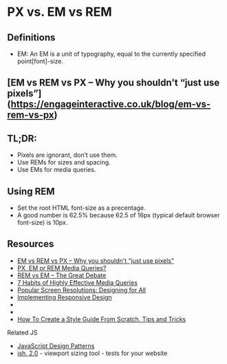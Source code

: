 # PX vs. EM vs REM

## Definitions
- EM: An EM is a unit of typography, equal to the currently specified point[font]-size.


## [EM vs REM vs PX – Why you shouldn't “just use pixels”] (https://engageinteractive.co.uk/blog/em-vs-rem-vs-px)

## TL;DR:
- Pixels are ignorant, don’t use them.
- Use REMs for sizes and spacing.
- Use EMs for media queries.


## Using REM
- Set the root HTML font-size as a precentage.
- A good number is 62.5% because 62.5 of 16px (typical default browser font-size) is 10px.


## Resources
- [EM vs REM vs PX – Why you shouldn't “just use pixels”](https://engageinteractive.co.uk/blog/em-vs-rem-vs-px)
- [PX, EM or REM Media Queries?](https://zellwk.com/blog/media-query-units/)
- [REM vs EM – The Great Debate](https://zellwk.com/blog/rem-vs-em/)
- [7 Habits of Highly Effective Media Queries](http://bradfrost.com/blog/post/7-habits-of-highly-effective-media-queries/#relative)
- [Popular Screen Resolutions: Designing for All](http://mediag.com/news/popular-screen-resolutions-designing-for-all/)
- [Implementing Responsive Design](http://bedford-computing.co.uk/learning/wp-content/uploads/2016/08/9780132979344.pdf)
- []()
- []()
- [How To Create a Style Guide From Scratch. Tips and Tricks](https://medium.muz.li/how-to-create-a-style-guide-from-scratch-tips-and-tricks-e00f25b423bf)

Related JS
- [JavaScript Design Patterns](https://addyosmani.com/resources/essentialjsdesignpatterns/book/#detailnamespacing)
- [ish. 2.0](http://bradfrost.com/demo/ish/) - viewport sizing tool - tests for your website
